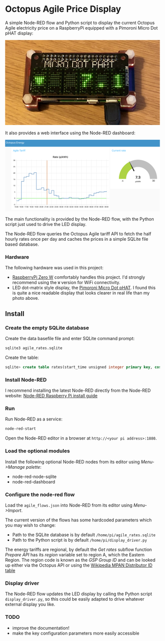 # Octopus Agile Price Display

A simple Node-RED flow and Python script to display the current Octopus Agile
electricity price on a RaspberryPi equipped with a Pimoroni Micro Dot pHAT display:

![Raspberry Pi display](docs/display.jpg)

It also provides a web interface using the Node-RED dashboard:

![Dashboard](docs/dashboard.png)

The main functionality is provided by the Node-RED flow, with the Python script just used to drive the LED display.

The Node-RED flow queries the Octopus Agile tariff API to fetch the half hourly rates once per day and caches the prices in a simple SQLite file based database.

### Hardware

The following hardware was used in this project:

* [RaspberryPi Zero W](https://www.raspberrypi.org/products/raspberry-pi-zero-w/) comfortably handles this project. I'd strongly recommend using the `W` version for WiFi connectivity.
* LED dot-matrix style display, the [Pimoroni Micro Dot pHAT](https://shop.pimoroni.com/products/microdot-phat?variant=25454635591). I found this is quite a nice readable display that looks clearer in real life than my photo above.

## Install

### Create the empty SQLite database

Create the data basefile file and enter SQLite command prompt:

```bash
sqlite3 agile_rates.sqlite
```

Create the table:

```sql
sqlite> create table rates(start_time unsigned integer primary key, cost unsigned smallint);
```

### Install Node-RED

I recommend installing the latest Node-RED directly from the Node-RED website: [Node-RED Raspberry Pi install guide](https://nodered.org/docs/getting-started/raspberrypi)

### Run

Run Node-RED as a service:

```bash
node-red-start
```

Open the Node-RED editor in a browser at `http://<your pi address>:1880`.

### Load the optional modules

Install the following optional Node-RED nodes from its editor using _Menu->Manage palette_:

* node-red-node-sqlite
* node-red-dashboard

### Configure the node-red flow

Load the `agile_flows.json` into Node-RED from its editor using _Menu->Import_.

The current version of the flows has some hardcoded parameters which you may wish to change:

* Path to the SQLite database is by default `/home/pi/agile_rates.sqlite`
* Path to the Python script is by default `/home/pi/display_driver.py`

The energy tariffs are regional, by default the _Get rates_ subflow function _Prepare API_ has its _region_ variable set to region A, which the Eastern Region. The region code is known as the _GSP Group ID_ and can be looked up either via the Octopus API or using the [Wikipedia MPAN Distributor ID table](https://en.wikipedia.org/wiki/Meter_Point_Administration_Number#Distributor_ID)

### Display driver

The Node-RED flow updates the LED display by calling the Python script `display_driver.py`, so this could be easily adapted to drive whatever external display you like.

### TODO

* improve the documentation!
* make the key configuration parameters more easily accessible
